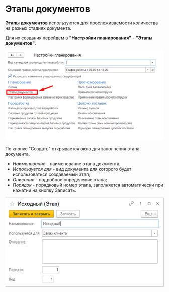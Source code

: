 # Этапы документов

 **Этапы документов** используются для прослеживаемости количества на разных стадиях документа.

Для их создания перейдем в **"Настройки планирования"** - **"Этапы документов"**.

[![1][1]][1]

По кнопке "Создать" открывается окно для заполнения этапа документа.

- *Наименование* - наименование этапа документа;
- *Используется для* - вид документа для которого будет использоваться создаваемый этап;
- *Описание* - подробное определение этапа;
- *Порядок* - порядковый номер этапа, заполняется автоматически при нажатии на кнопку Записать.

[![2][2]][2]

[1]: StagesDocuments.assert\1.png
[2]: StagesDocuments.assert\2.png
